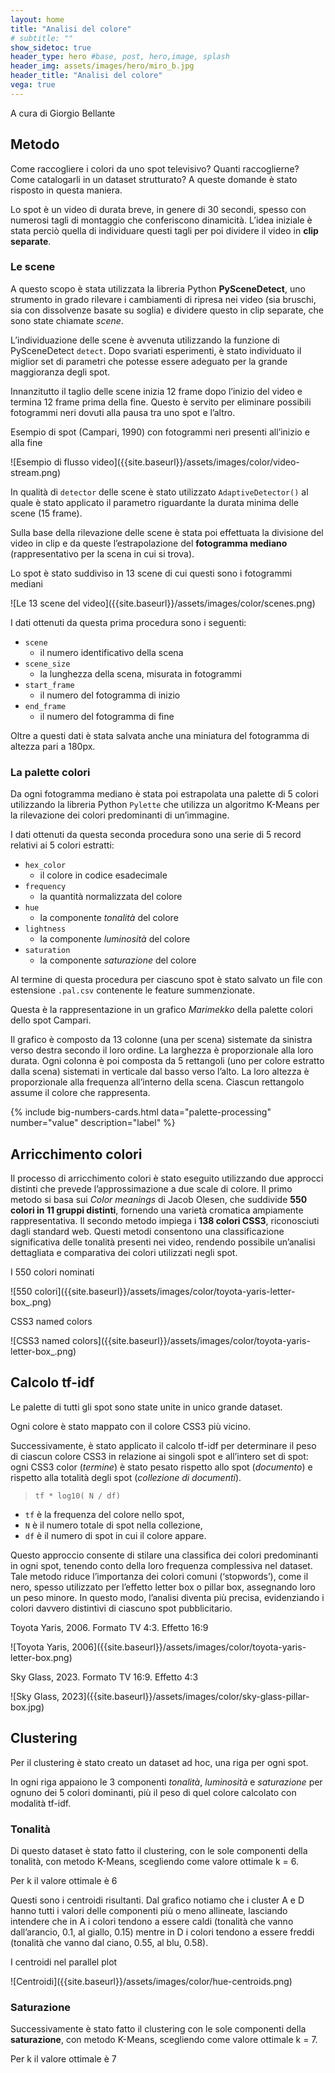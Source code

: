 ```yaml
---
layout: home
title: "Analisi del colore"
# subtitle: ""
show_sidetoc: true
header_type: hero #base, post, hero,image, splash
header_img: assets/images/hero/miro_b.jpg
header_title: "Analisi del colore"
vega: true
---
```


A cura di Giorgio Bellante

## Metodo

Come raccogliere i colori da uno spot televisivo? Quanti raccoglierne? Come catalogarli in un dataset strutturato? A
queste domande è stato risposto in questa maniera.

Lo spot è un video di durata breve, in genere di 30 secondi, spesso con numerosi tagli di montaggio che conferiscono
dinamicità. L’idea iniziale è stata perciò quella di individuare questi tagli per poi dividere il video in **clip
separate**.

### Le scene

A questo scopo è stata utilizzata la libreria Python **PySceneDetect**, uno strumento in grado rilevare i
cambiamenti di ripresa nei video (sia bruschi, sia con dissolvenze basate su soglia) e dividere questo in clip separate,
che sono state chiamate _scene_.

L’individuazione delle scene è avvenuta utilizzando la funzione di PySceneDetect `detect`.
Dopo svariati esperimenti, è stato individuato il miglior set di parametri che potesse essere adeguato per
la grande maggioranza degli spot.

Innanzitutto il taglio delle scene inizia 12 frame dopo l’inizio del video e termina 12 frame prima della fine. Questo
è servito per eliminare possibili fotogrammi neri dovuti alla pausa tra uno spot e l’altro.

<p class="caption">
Esempio di spot (Campari, 1990) con fotogrammi neri presenti all’inizio e alla fine
</p>
![Esempio di flusso video]({{site.baseurl}}/assets/images/color/video-stream.png)

In qualità di `detector` delle scene è stato utilizzato `AdaptiveDetector()` al quale è stato applicato il parametro
riguardante la durata minima delle scene (15 frame).

Sulla base della rilevazione delle scene è stata poi effettuata la divisione del video in clip e da queste
l’estrapolazione del **fotogramma mediano** (rappresentativo per la scena in cui si trova).

<p class="caption">
Lo spot è stato suddiviso in 13 scene di cui questi sono i fotogrammi mediani
</p>
![Le 13 scene del video]({{site.baseurl}}/assets/images/color/scenes.png)

I dati ottenuti da questa prima procedura sono i seguenti:

- `scene`
    - il numero identificativo della scena
- `scene_size`
    - la lunghezza della scena, misurata in fotogrammi
- `start_frame`
    - il numero del fotogramma di inizio
- `end_frame`
    - il numero del fotogramma di fine

Oltre a questi dati è stata salvata anche una miniatura del fotogramma di altezza pari a 180px.

### La palette colori

Da ogni fotogramma mediano è stata poi estrapolata una palette di 5 colori utilizzando la libreria Python `Pylette` che
utilizza un algoritmo K-Means per la rilevazione dei colori predominanti di un’immagine.

I dati ottenuti da questa seconda procedura sono una serie di 5 record relativi ai 5 colori estratti:

- `hex_color`
    - il colore in codice esadecimale
- `frequency`
    - la quantità normalizzata del colore
- `hue`
    - la componente _tonalità_ del colore
- `lightness`
    - la componente _luminosità_ del colore
- `saturation`
    - la componente _saturazione_ del colore

Al termine di questa procedura per ciascuno spot è stato salvato un file con estensione `.pal.csv` contenente le
feature summenzionate.

Questa è la rappresentazione in un grafico _Marimekko_ della palette colori dello spot Campari.

<p class="caption">
Il grafico è composto da 13 colonne (una per scena) sistemate da sinistra verso destra secondo il loro ordine. La
larghezza è proporzionale alla loro durata. Ogni colonna è poi composta da 5 rettangoli (uno per colore estratto dalla
scena) sistemati in verticale dal basso verso l’alto. La loro altezza è proporzionale alla frequenza all’interno della
scena. Ciascun rettangolo assume il colore che rappresenta.
</p>
<vegachart schema-url="{{site.baseurl}}/assets/charts/color_charts/campari.marimekko.json" style="width: 100%; height:400px;"></vegachart>

{% include big-numbers-cards.html data="palette-processing" number="value" description="label" %}

## Arricchimento colori

Il processo di arricchimento colori è stato eseguito utilizzando due approcci distinti che prevede l’approssimazione
a due scale di colore. Il primo metodo si basa sui _Color meanings_ di Jacob Olesen, che suddivide **550 colori in 11
gruppi distinti**, fornendo una varietà cromatica ampiamente rappresentativa. Il secondo metodo impiega i **138 colori
CSS3**, riconosciuti dagli standard web. Questi metodi consentono una classificazione significativa delle
tonalità presenti nei video, rendendo possibile un’analisi dettagliata e comparativa dei colori utilizzati negli spot.

<p class="caption">
I 550 colori nominati
</p>
![550 colori]({{site.baseurl}}/assets/images/color/toyota-yaris-letter-box_.png)

<p class="caption">
CSS3 named colors
</p>
![CSS3 named colors]({{site.baseurl}}/assets/images/color/toyota-yaris-letter-box_.png)

## Calcolo tf-idf

Le palette di tutti gli spot sono state unite in unico grande dataset.

Ogni colore è stato mappato con il colore CSS3 più vicino.

Successivamente, è stato applicato il calcolo tf-idf per determinare il peso di ciascun colore CSS3 in relazione ai
singoli spot e all’intero set di spot: ogni CSS3 color (_termine_) è stato pesato rispetto allo spot (_documento_) e
rispetto alla totalità degli spot (_collezione di documenti_).

> `tf * log10( N / df)`

- `tf` è la frequenza del colore nello spot,
- `N` è il numero totale di spot nella collezione,
- `df` è il numero di spot in cui il colore appare.

Questo approccio consente di stilare una classifica dei colori predominanti in ogni spot, tenendo conto della loro
frequenza complessiva nel dataset. Tale metodo riduce l’importanza dei colori comuni (‘stopwords’), come il nero, spesso
utilizzato per l’effetto letter box o pillar box, assegnando loro un peso minore. In questo modo, l’analisi diventa più
precisa, evidenziando i colori davvero distintivi di ciascuno spot pubblicitario.

<p class="caption">
Toyota Yaris, 2006. Formato TV 4:3. Effetto 16:9
</p>
![Toyota Yaris, 2006]({{site.baseurl}}/assets/images/color/toyota-yaris-letter-box.png)


<p class="caption">
Sky Glass, 2023. Formato TV 16:9. Effetto 4:3
</p>
![Sky Glass, 2023]({{site.baseurl}}/assets/images/color/sky-glass-pillar-box.jpg)

## Clustering

Per il clustering è stato creato un dataset ad hoc, una riga per ogni spot.

In ogni riga appaiono le 3 componenti _tonalità_, _luminosità_ e _saturazione_ per ognuno dei 5 colori dominanti, più
il peso di quel colore calcolato con modalità tf-idf.

### Tonalità

Di questo dataset è stato fatto il clustering, con le sole componenti della tonalità, con metodo K-Means, scegliendo
come valore ottimale k = 6.

<p class="caption">
Per k il valore ottimale è 6
</p>
<vegachart schema-url="{{site.baseurl}}/assets/charts/color_charts/k_choice_chart_hue.json" style="width: 100%; height:200px;"></vegachart>

Questi sono i centroidi risultanti. Dal grafico notiamo che i cluster A e D hanno tutti i valori delle componenti più o
meno allineate, lasciando intendere che in A i colori tendono a essere caldi (tonalità che vanno dall’arancio, 0.1,
al giallo, 0.15) mentre in D i colori tendono a essere freddi (tonalità che vanno dal ciano, 0.55, al blu, 0.58).

<p class="caption">
I centroidi nel parallel plot
</p>
![Centroidi]({{site.baseurl}}/assets/images/color/hue-centroids.png)

### Saturazione

Successivamente è stato fatto il clustering con le sole componenti della **saturazione**, con metodo K-Means, scegliendo
come valore ottimale k = 7.

<p class="caption">
Per k il valore ottimale è 7
</p>
<vegachart schema-url="{{site.baseurl}}/assets/charts/color_charts/k_choice_chart_saturation.json" style="width: 100%; height:200px;"></vegachart>
